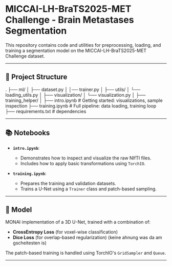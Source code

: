 # MICCAI-LH-BraTS2025-MET Challenge - Brain Metastases Segmentation

This repository contains code and utilities for preprocessing, loading, and training a segmentation model on the MICCAI-LH-BraTS2025-MET Challenge dataset.

---

## 📁 Project Structure
.
├── ml/
│ ├── dataset.py 
│ │── trainer.py
│
├── utils/
│ └── loading_utils.py
│
├── visualization/
│ └── visualization.py
│
├── training_helper/ 
│
├── intro.ipynb # Getting started: visualizations, sample inspection
├── training.ipynb # Full pipeline: data loading, training loop
├── requirements.txt # dependencies

---

## 📚 Notebooks

- **`intro.ipynb`**:  
  - Demonstrates how to inspect and visualize the raw NIfTI files.  
  - Includes how to apply basic transformations using `TorchIO`.

- **`training.ipynb`**:  
  - Prepares the training and validation datasets.
  - Trains a U-Net using a `Trainer` class and patch-based sampling.

---

## 🧠 Model

MONAI implementation of a 3D U-Net, trained with a combination of:
- **CrossEntropy Loss** (for voxel-wise classification)
- **Dice Loss** (for overlap-based regularization) (keine ahnung was da am gscheitesten is)

The patch-based training is handled using TorchIO's `GridSampler` and `Queue`.

---
